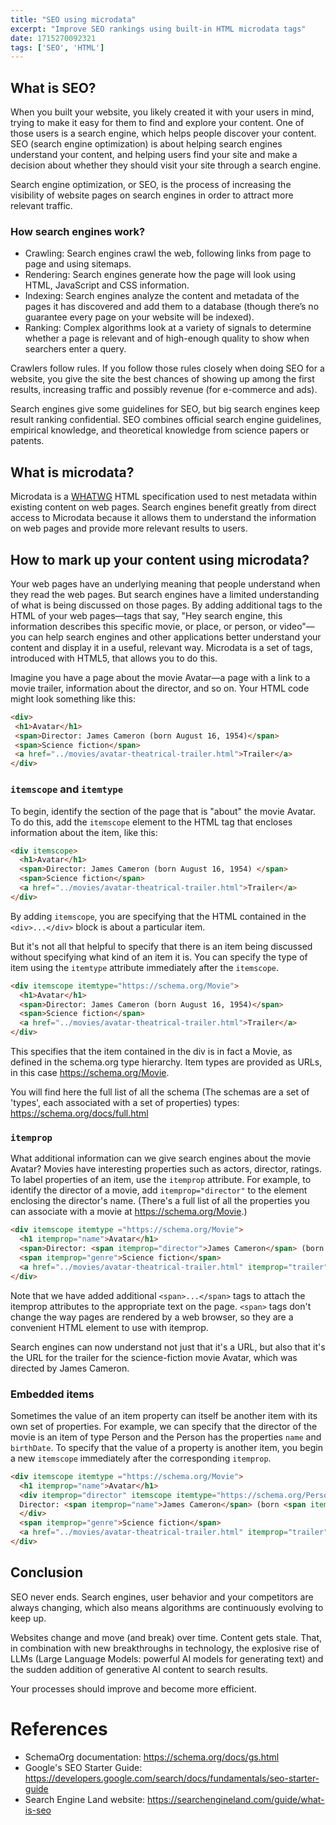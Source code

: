 ```yaml
---
title: "SEO using microdata"
excerpt: "Improve SEO rankings using built-in HTML microdata tags"
date: 1715270092321
tags: ['SEO', 'HTML']
---
```


## What is SEO?
When you built your website, you likely created it with your users in mind, trying to make it easy for them to find and explore your content. One of those users is a search engine, which helps people discover your content. SEO (search engine optimization) is about helping search engines understand your content, and helping users find your site and make a decision about whether they should visit your site through a search engine.

Search engine optimization, or SEO, is the process of increasing the visibility of website pages on search engines in order to attract more relevant traffic.

### How search engines work?
- Crawling: Search engines crawl the web, following links from page to page and using sitemaps.
- Rendering: Search engines generate how the page will look using HTML, JavaScript and CSS information.
- Indexing: Search engines analyze the content and metadata of the pages it has discovered and add them to a database (though there’s no guarantee every page on your website will be indexed).
- Ranking: Complex algorithms look at a variety of signals to determine whether a page is relevant and of high-enough quality to show when searchers enter a query.

Crawlers follow rules. If you follow those rules closely when doing SEO for a website, you give the site the best chances of showing up among the first results, increasing traffic and possibly revenue (for e-commerce and ads).

Search engines give some guidelines for SEO, but big search engines keep result ranking confidential. SEO combines official search engine guidelines, empirical knowledge, and theoretical knowledge from science papers or patents.

## What is microdata?
Microdata is a [WHATWG](https://whatwg.org/) HTML specification used to nest metadata within existing content on web pages. Search engines benefit greatly from direct access to Microdata because it allows them to understand the information on web pages and provide more relevant results to users.

## How to mark up your content using microdata?
Your web pages have an underlying meaning that people understand when they read the web pages. But search engines have a limited understanding of what is being discussed on those pages. By adding additional tags to the HTML of your web pages—tags that say, "Hey search engine, this information describes this specific movie, or place, or person, or video"—you can help search engines and other applications better understand your content and display it in a useful, relevant way. Microdata is a set of tags, introduced with HTML5, that allows you to do this.

Imagine you have a page about the movie Avatar—a page with a link to a movie trailer, information about the director, and so on. Your HTML code might look something like this:

```html
<div>
 <h1>Avatar</h1>
 <span>Director: James Cameron (born August 16, 1954)</span>
 <span>Science fiction</span>
 <a href="../movies/avatar-theatrical-trailer.html">Trailer</a>
</div>
```

### `itemscope` and `itemtype`

To begin, identify the section of the page that is "about" the movie Avatar. To do this, add the `itemscope` element to the HTML tag that encloses information about the item, like this:

```html
<div itemscope>
  <h1>Avatar</h1>
  <span>Director: James Cameron (born August 16, 1954) </span>
  <span>Science fiction</span>
  <a href="../movies/avatar-theatrical-trailer.html">Trailer</a>
</div>
```

By adding `itemscope`, you are specifying that the HTML contained in the `<div>...</div>` block is about a particular item.

But it's not all that helpful to specify that there is an item being discussed without specifying what kind of an item it is. You can specify the type of item using the `itemtype` attribute immediately after the `itemscope`.

```html
<div itemscope itemtype="https://schema.org/Movie">
  <h1>Avatar</h1>
  <span>Director: James Cameron (born August 16, 1954)</span>
  <span>Science fiction</span>
  <a href="../movies/avatar-theatrical-trailer.html">Trailer</a>
</div>
```

This specifies that the item contained in the div is in fact a Movie, as defined in the schema.org type hierarchy. Item types are provided as URLs, in this case https://schema.org/Movie.

You will find here the full list of all the schema (The schemas are a set of 'types', each associated with a set of properties) types: https://schema.org/docs/full.html

### `itemprop`

What additional information can we give search engines about the movie Avatar? Movies have interesting properties such as actors, director, ratings. To label properties of an item, use the `itemprop` attribute. For example, to identify the director of a movie, add `itemprop="director"` to the element enclosing the director's name. (There's a full list of all the properties you can associate with a movie at https://schema.org/Movie.)

```html
<div itemscope itemtype ="https://schema.org/Movie">
  <h1 itemprop="name">Avatar</h1>
  <span>Director: <span itemprop="director">James Cameron</span> (born August 16, 1954)</span>
  <span itemprop="genre">Science fiction</span>
  <a href="../movies/avatar-theatrical-trailer.html" itemprop="trailer">Trailer</a>
</div>
```

Note that we have added additional `<span>...</span>` tags to attach the itemprop attributes to the appropriate text on the page. `<span>` tags don't change the way pages are rendered by a web browser, so they are a convenient HTML element to use with itemprop.

Search engines can now understand not just that it's a URL, but also that it's the URL for the trailer for the science-fiction movie Avatar, which was directed by James Cameron.

### Embedded items
Sometimes the value of an item property can itself be another item with its own set of properties. For example, we can specify that the director of the movie is an item of type Person and the Person has the properties `name` and `birthDate`. To specify that the value of a property is another item, you begin a new `itemscope` immediately after the corresponding `itemprop`.

```html
<div itemscope itemtype ="https://schema.org/Movie">
  <h1 itemprop="name">Avatar</h1>
  <div itemprop="director" itemscope itemtype="https://schema.org/Person">
  Director: <span itemprop="name">James Cameron</span> (born <span itemprop="birthDate">August 16, 1954</span>)
  </div>
  <span itemprop="genre">Science fiction</span>
  <a href="../movies/avatar-theatrical-trailer.html" itemprop="trailer">Trailer</a>
</div>
```

## Conclusion
SEO never ends. Search engines, user behavior and your competitors are always changing, which also means algorithms are continuously evolving to keep up. 

Websites change and move (and break) over time. Content gets stale. That, in combination with new breakthroughs in technology, the explosive rise of LLMs (Large Language Models: powerful AI models for generating text) and the sudden addition of generative AI content to search results.

Your processes should improve and become more efficient.

# References
- SchemaOrg documentation: https://schema.org/docs/gs.html
- Google's SEO Starter Guide: https://developers.google.com/search/docs/fundamentals/seo-starter-guide
- Search Engine Land website: https://searchengineland.com/guide/what-is-seo

